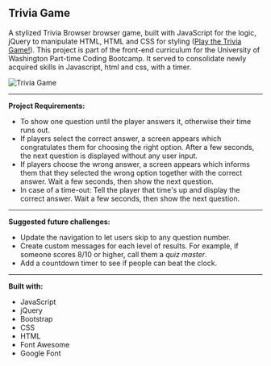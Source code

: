 ## **Trivia Game**

A stylized Trivia Browser browser game, built with JavaScript for the logic, jQuery to manipulate HTML, HTML and CSS for styling ([Play the Trivia Game!](https://heidijvr.github.io/Trivia-Game//)).
This project is part of the front-end curriculum for the University of Washington Part-time Coding Bootcamp. It served to consolidate newly acquired skills in Javascript, html and css, with a timer.

<img src="https://heidijvr.github.io/Trivia-Game/assets/Images/screencapture.png" alt="Trivia Game">

-----

**Project Requirements:**
* To show one question until the player answers it, otherwise their time runs out.
* If players select the correct answer, a screen appears which congratulates them for choosing the right option. After a few seconds, the next question is displayed without any user input.
* If players choose the wrong answer, a screen appears which informs them that they selected the wrong option together with the correct answer. Wait a few seconds, then show the next question.
* In case of a time-out: Tell the player that time's up and display the correct answer. Wait a few seconds, then show the next question.

-----

**Suggested future challenges:**
* Update the navigation to let users skip to any question number.
* Create custom messages for each level of results. For example, if someone scores 8/10 or higher, call them a _quiz master_.
* Add a countdown timer to see if people can beat the clock.

-----

**Built with:**

* JavaScript
* jQuery
* Bootstrap
* CSS
* HTML
* Font Awesome
* Google Font
